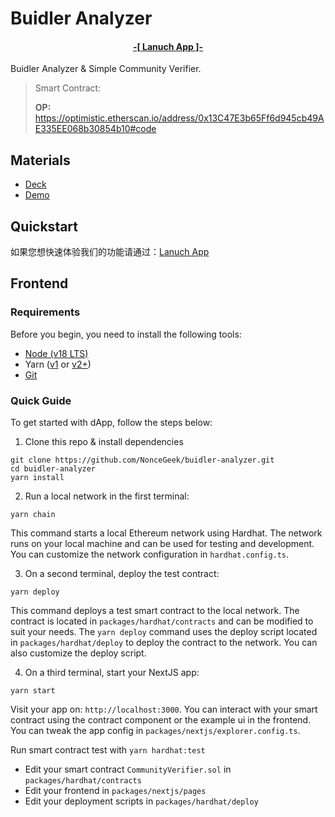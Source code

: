 # Buidler Analyzer

<h4 align="center">
  <a href="https://buidler-analyzer.rootmud.xyz"> -[ Lanuch App ]- </a>
</h4>



Buidler Analyzer & Simple Community Verifier.

> Smart Contract:
>
> **OP:** https://optimistic.etherscan.io/address/0x13C47E3b65Ff6d945cb49AE335EE068b30854b10#code

## Materials

* [Deck](./deck.pdf)
* [Demo](https://buidler-analyzer.rootmud.xyz)

## Quickstart

如果您想快速体验我们的功能请通过：<a href="https://buidler-analyzer.rootmud.xyz">Lanuch App</a>

## Frontend
### Requirements

Before you begin, you need to install the following tools:

- [Node (v18 LTS)](https://nodejs.org/en/download/)
- Yarn ([v1](https://classic.yarnpkg.com/en/docs/install/) or [v2+](https://yarnpkg.com/getting-started/install))
- [Git](https://git-scm.com/downloads)

### Quick Guide

To get started with dApp, follow the steps below:

1. Clone this repo & install dependencies

```
git clone https://github.com/NonceGeek/buidler-analyzer.git
cd buidler-analyzer
yarn install
```

2. Run a local network in the first terminal:

```
yarn chain
```

This command starts a local Ethereum network using Hardhat. The network runs on your local machine and can be used for testing and development. You can customize the network configuration in `hardhat.config.ts`.

3. On a second terminal, deploy the test contract:

```
yarn deploy
```

This command deploys a test smart contract to the local network. The contract is located in `packages/hardhat/contracts` and can be modified to suit your needs. The `yarn deploy` command uses the deploy script located in `packages/hardhat/deploy` to deploy the contract to the network. You can also customize the deploy script.

4. On a third terminal, start your NextJS app:

```
yarn start
```

Visit your app on: `http://localhost:3000`. You can interact with your smart contract using the contract component or the example ui in the frontend. You can tweak the app config in `packages/nextjs/explorer.config.ts`.

Run smart contract test with `yarn hardhat:test`

- Edit your smart contract `CommunityVerifier.sol` in `packages/hardhat/contracts`
- Edit your frontend in `packages/nextjs/pages`
- Edit your deployment scripts in `packages/hardhat/deploy`


